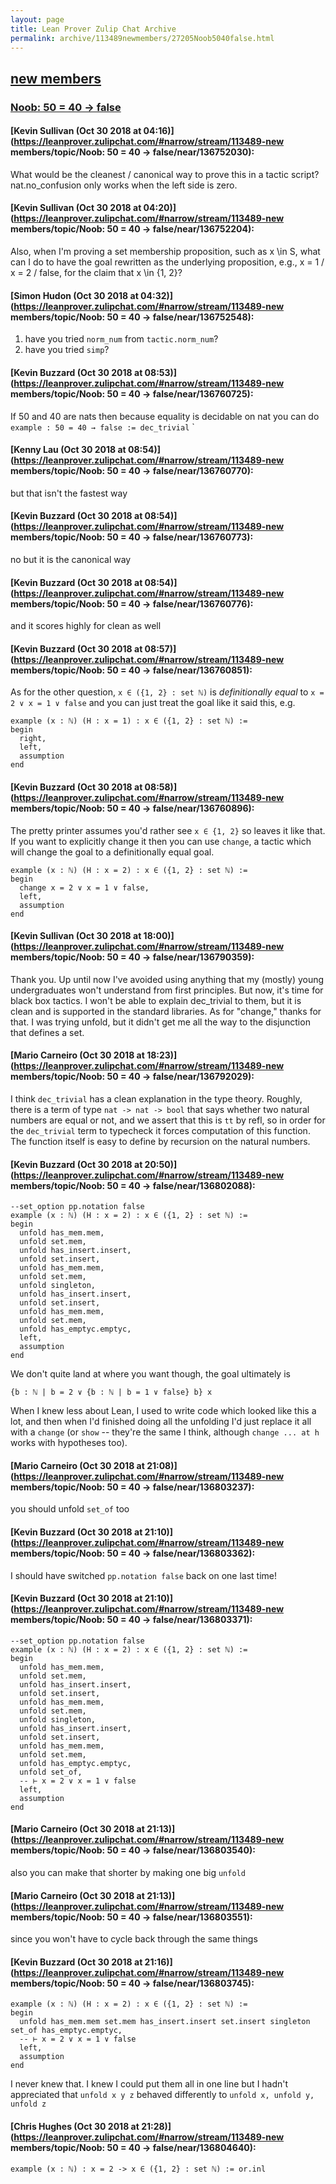 ```yaml
---
layout: page
title: Lean Prover Zulip Chat Archive 
permalink: archive/113489newmembers/27205Noob5040false.html
---
```


## [new members](index.html)
### [Noob: 50 = 40 -> false](27205Noob5040false.html)

#### [Kevin Sullivan (Oct 30 2018 at 04:16)](https://leanprover.zulipchat.com/#narrow/stream/113489-new members/topic/Noob: 50 = 40 -> false/near/136752030):
What would be the cleanest / canonical way to prove this in a tactic script? nat.no_confusion only works when the left side is zero.

#### [Kevin Sullivan (Oct 30 2018 at 04:20)](https://leanprover.zulipchat.com/#narrow/stream/113489-new members/topic/Noob: 50 = 40 -> false/near/136752204):
Also, when I'm proving a set membership proposition, such as x \in S, what can I do to have the goal rewritten as the underlying proposition, e.g., x = 1 \/ x = 2 \/ false, for the claim that x \in {1, 2}?

#### [Simon Hudon (Oct 30 2018 at 04:32)](https://leanprover.zulipchat.com/#narrow/stream/113489-new members/topic/Noob: 50 = 40 -> false/near/136752548):
1) have you tried `norm_num` from `tactic.norm_num`? 
2) have you tried `simp`?

#### [Kevin Buzzard (Oct 30 2018 at 08:53)](https://leanprover.zulipchat.com/#narrow/stream/113489-new members/topic/Noob: 50 = 40 -> false/near/136760725):
If 50 and 40 are nats then because equality is decidable on nat you can do `example : 50 = 40 → false := dec_trivial`
`

#### [Kenny Lau (Oct 30 2018 at 08:54)](https://leanprover.zulipchat.com/#narrow/stream/113489-new members/topic/Noob: 50 = 40 -> false/near/136760770):
but that isn't the fastest way

#### [Kevin Buzzard (Oct 30 2018 at 08:54)](https://leanprover.zulipchat.com/#narrow/stream/113489-new members/topic/Noob: 50 = 40 -> false/near/136760773):
no but it is the canonical way

#### [Kevin Buzzard (Oct 30 2018 at 08:54)](https://leanprover.zulipchat.com/#narrow/stream/113489-new members/topic/Noob: 50 = 40 -> false/near/136760776):
and it scores highly for clean as well

#### [Kevin Buzzard (Oct 30 2018 at 08:57)](https://leanprover.zulipchat.com/#narrow/stream/113489-new members/topic/Noob: 50 = 40 -> false/near/136760851):
As for the other question, `x ∈ ({1, 2} : set ℕ)` is *definitionally equal* to `x = 2 ∨ x = 1 ∨ false` and you can just treat the goal like it said this, e.g.

```lean
example (x : ℕ) (H : x = 1) : x ∈ ({1, 2} : set ℕ) :=
begin
  right,
  left,
  assumption
end
```

#### [Kevin Buzzard (Oct 30 2018 at 08:58)](https://leanprover.zulipchat.com/#narrow/stream/113489-new members/topic/Noob: 50 = 40 -> false/near/136760896):
The pretty printer assumes you'd rather see `x ∈ {1, 2}` so leaves it like that. If you want to explicitly change it then you can use `change`, a tactic which will change the goal to a definitionally equal goal. 

```lean
example (x : ℕ) (H : x = 2) : x ∈ ({1, 2} : set ℕ) :=
begin
  change x = 2 ∨ x = 1 ∨ false,
  left,
  assumption
end
```

#### [Kevin Sullivan (Oct 30 2018 at 18:00)](https://leanprover.zulipchat.com/#narrow/stream/113489-new members/topic/Noob: 50 = 40 -> false/near/136790359):
Thank you. Up until now I've avoided using anything that my (mostly) young undergraduates won't understand from first principles. But now, it's time for black box tactics. I won't be able to explain dec_trivial to them, but it is clean and is supported in the standard libraries. As for "change," thanks for that. I was trying unfold, but it didn't get me all the way to the disjunction that defines a set.

#### [Mario Carneiro (Oct 30 2018 at 18:23)](https://leanprover.zulipchat.com/#narrow/stream/113489-new members/topic/Noob: 50 = 40 -> false/near/136792029):
I think `dec_trivial` has a clean explanation in the type theory. Roughly, there is a term of type `nat -> nat -> bool` that says whether two natural numbers are equal or not, and we assert that this is `tt` by refl, so in order for the `dec_trivial` term to typecheck it forces computation of this function. The function itself is easy to define by recursion on the natural numbers.

#### [Kevin Buzzard (Oct 30 2018 at 20:50)](https://leanprover.zulipchat.com/#narrow/stream/113489-new members/topic/Noob: 50 = 40 -> false/near/136802088):
```lean
--set_option pp.notation false
example (x : ℕ) (H : x = 2) : x ∈ ({1, 2} : set ℕ) :=
begin
  unfold has_mem.mem,
  unfold set.mem,
  unfold has_insert.insert,
  unfold set.insert,
  unfold has_mem.mem,
  unfold set.mem,
  unfold singleton,
  unfold has_insert.insert,
  unfold set.insert,
  unfold has_mem.mem,
  unfold set.mem,
  unfold has_emptyc.emptyc,
  left,
  assumption
end
```

We don't quite land at where you want though, the goal ultimately is
```
{b : ℕ | b = 2 ∨ {b : ℕ | b = 1 ∨ false} b} x
```

When I knew less about Lean, I used to write code which looked like this a lot, and then when I'd finished doing all the unfolding I'd just replace it all with a `change` (or `show` -- they're the same I think, although `change ... at h` works with hypotheses too).

#### [Mario Carneiro (Oct 30 2018 at 21:08)](https://leanprover.zulipchat.com/#narrow/stream/113489-new members/topic/Noob: 50 = 40 -> false/near/136803237):
you should unfold `set_of` too

#### [Kevin Buzzard (Oct 30 2018 at 21:10)](https://leanprover.zulipchat.com/#narrow/stream/113489-new members/topic/Noob: 50 = 40 -> false/near/136803362):
I should have switched `pp.notation false` back on one last time!

#### [Kevin Buzzard (Oct 30 2018 at 21:10)](https://leanprover.zulipchat.com/#narrow/stream/113489-new members/topic/Noob: 50 = 40 -> false/near/136803371):
```lean
--set_option pp.notation false
example (x : ℕ) (H : x = 2) : x ∈ ({1, 2} : set ℕ) :=
begin
  unfold has_mem.mem,
  unfold set.mem,
  unfold has_insert.insert,
  unfold set.insert,
  unfold has_mem.mem,
  unfold set.mem,
  unfold singleton,
  unfold has_insert.insert,
  unfold set.insert,
  unfold has_mem.mem,
  unfold set.mem,
  unfold has_emptyc.emptyc,
  unfold set_of,
  -- ⊢ x = 2 ∨ x = 1 ∨ false
  left,
  assumption
end
```

#### [Mario Carneiro (Oct 30 2018 at 21:13)](https://leanprover.zulipchat.com/#narrow/stream/113489-new members/topic/Noob: 50 = 40 -> false/near/136803540):
also you can make that shorter by making one big `unfold`

#### [Mario Carneiro (Oct 30 2018 at 21:13)](https://leanprover.zulipchat.com/#narrow/stream/113489-new members/topic/Noob: 50 = 40 -> false/near/136803551):
since you won't have to cycle back through the same things

#### [Kevin Buzzard (Oct 30 2018 at 21:16)](https://leanprover.zulipchat.com/#narrow/stream/113489-new members/topic/Noob: 50 = 40 -> false/near/136803745):
```lean
example (x : ℕ) (H : x = 2) : x ∈ ({1, 2} : set ℕ) :=
begin
  unfold has_mem.mem set.mem has_insert.insert set.insert singleton set_of has_emptyc.emptyc,
  -- ⊢ x = 2 ∨ x = 1 ∨ false
  left,
  assumption
end
```

I never knew that. I knew I could put them all in one line but I hadn't appreciated that `unfold x y z` behaved differently to `unfold x, unfold y, unfold z`

#### [Chris Hughes (Oct 30 2018 at 21:28)](https://leanprover.zulipchat.com/#narrow/stream/113489-new members/topic/Noob: 50 = 40 -> false/near/136804640):
```lean
example (x : ℕ) : x = 2 -> x ∈ ({1, 2} : set ℕ) := or.inl
```

